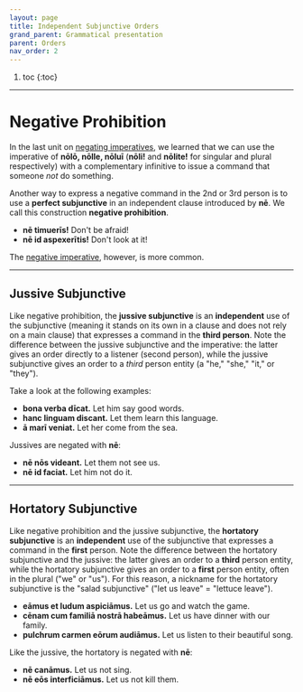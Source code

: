 ```yaml
---
layout: page
title: Independent Subjunctive Orders
grand_parent: Grammatical presentation
parent: Orders
nav_order: 2
---
```


1. toc
{:toc}

***

# Negative Prohibition

In the last unit on [negating imperatives](../imperative/#negative-imperatives/), we learned that we can use the imperative of **nōlō, nōlle, nōluī** (**nōli!** and **nōlite!** for singular and plural respectively) with a complementary infinitive to issue a command that someone *not* do something.

Another way to express a negative command in the 2nd or 3rd person is to use a **perfect subjunctive** in an independent clause introduced by **nē**. We call this construction **negative prohibition**.

- **nē timuerīs!** Don't be afraid!
- **nē id aspexerītis!** Don't look at it!

The [negative imperative](../imperative/#negative-imperatives/), however, is more common.

***

## Jussive Subjunctive

Like negative prohibition, the **jussive subjunctive** is an **independent** use of the subjunctive (meaning it stands on its own in a clause and does not rely on a main clause) that expresses a command in the **third person**. Note the difference between the jussive subjunctive and the imperative: the latter gives an order directly to a listener (second person), while the jussive subjunctive gives an order to a *third* person entity (a "he," "she," "it," or "they").

Take a look at the following examples:

- **bona verba dīcat.** Let him say good words.
- **hanc linguam discant.** Let them learn this language.
- **ā marī veniat.** Let her come from the sea.

Jussives are negated with **nē**:

- **nē nōs videant.** Let them not see us.
- **nē id faciat.** Let him not do it.

***

## Hortatory Subjunctive

Like negative prohibition and the jussive subjunctive, the **hortatory subjunctive** is an **independent** use of the subjunctive that expresses a command in the **first** person. Note the difference between the hortatory subjunctive and the jussive: the latter gives an order to a **third** person entity, while the hortatory subjunctive gives an order to a **first** person entity, often in the plural ("we" or "us"). For this reason, a nickname for the hortatory subjunctive is the "salad subjunctive" ("let us leave" = "lettuce leave").

- **eāmus et ludum aspiciāmus.** Let us go and watch the game.
- **cēnam cum familiā nostrā habeāmus.** Let us have dinner with our family.
- **pulchrum carmen eōrum audiāmus.** Let us listen to their beautiful song.

Like the jussive, the hortatory is negated with **nē**:

- **nē canāmus.** Let us not sing.
- **nē eōs interficiāmus.** Let us not kill them.
